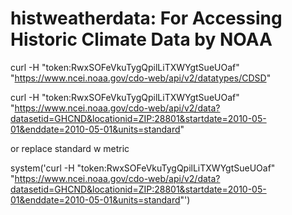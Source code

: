 # histweatherdata: For Accessing Historic Climate Data by NOAA


curl -H "token:RwxSOFeVkuTygQpilLiTXWYgtSueUOaf" "https://www.ncei.noaa.gov/cdo-web/api/v2/datatypes/CDSD"


curl -H "token:RwxSOFeVkuTygQpilLiTXWYgtSueUOaf" "https://www.ncei.noaa.gov/cdo-web/api/v2/data?datasetid=GHCND&locationid=ZIP:28801&startdate=2010-05-01&enddate=2010-05-01&units=standard"

or replace standard w metric


system('curl -H "token:RwxSOFeVkuTygQpilLiTXWYgtSueUOaf" "https://www.ncei.noaa.gov/cdo-web/api/v2/data?datasetid=GHCND&locationid=ZIP:28801&startdate=2010-05-01&enddate=2010-05-01&units=standard"')
